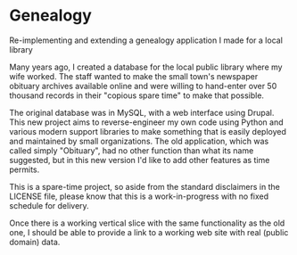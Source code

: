 # Genealogy
Re-implementing and extending a genealogy application I made for a local library

Many years ago, I created a database for the local public library where my wife worked.
The staff wanted to make the small town's newspaper obituary archives available online
and were willing to hand-enter over 50 thousand records in their "copious spare time"
to make that possible.

The original database was in MySQL, with a web interface using Drupal. This new project
aims to reverse-engineer my own code using Python and various modern support libraries
to make something that is easily deployed and maintained by small organizations. The
old application, which was called simply "Obituary", had no other function than what its
name suggested, but in this new version I'd like to add other features as time permits.

This is a spare-time project, so aside from the standard disclaimers in the LICENSE file,
please know that this is a work-in-progress with no fixed schedule for delivery.

Once there is a working vertical slice with the same functionality as the old one, I
should be able to provide a link to a working web site with real (public domain) data.
